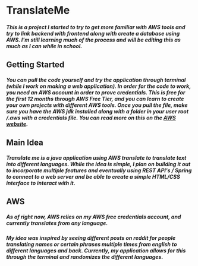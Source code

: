 # TranslateMe

##### This is a project I started to try to get more familiar with AWS tools and try to link backend with frontend along with create a database using AWS. I'm still learning much of the process and will be editing this as much as I can while in school.

## Getting Started

##### You can pull the code yourself and try the application through terminal (while I work on making a web application). In order for the code to work, you need an AWS account in order to prove credentials. This is free for the first 12 months through AWS Free Tier, and you can learn to create your own projects with different AWS tools. Once you pull the file, make sure you have the AWS jdk installed along with a folder in your user root /.aws with a credentials file. You can read more on this on the [AWS website](https://docs.aws.amazon.com/sdk-for-java/v1/developer-guide/credentials.html).

## Main Idea

##### Translate me is a java application using AWS translate to translate text into different languages. While the idea is simple, I plan on building it out to incorporate multiple features and eventually using REST API's / Spring to connect to a web server and be able to create a simple HTML/CSS interface to interact with it.

## AWS

##### As of right now, AWS relies on my AWS free credentials account, and currently translates from any language.

##### My idea was inspired by seeing different posts on reddit for people translating names or certain phrases multiple times from english to different languages and back. Currently, my application allows for this through the terminal and randomizes the different languages.
